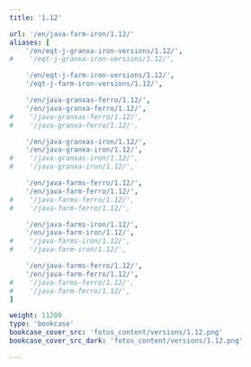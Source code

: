 ```yaml
---
title: '1.12'

url: '/en/java-farm-iron/1.12/'
aliases: [
    '/en/eqt-j-granxa-iron-versions/1.12/',
#    '/eqt-j-granxa-iron-versions/1.12/',

    '/en/eqt-j-farm-iron-versions/1.12/',
    '/eqt-j-farm-iron-versions/1.12/',

    '/en/java-granxas-ferro/1.12/',
    '/en/java-granxa-ferro/1.12/',
#    '/java-granxas-ferro/1.12/',
#    '/java-granxa-ferro/1.12/',

    '/en/java-granxas-iron/1.12/',
    '/en/java-granxa-iron/1.12/',
#    '/java-granxas-iron/1.12/',
#    '/java-granxa-iron/1.12/',

    '/en/java-farms-ferro/1.12/',
    '/en/java-farm-ferro/1.12/',
#    '/java-farms-ferro/1.12/',
#    '/java-farm-ferro/1.12/',

    '/en/java-farms-iron/1.12/',
    '/en/java-farm-iron/1.12/',
#    '/java-farms-iron/1.12/',
#    '/java-farm-iron/1.12/',

    '/en/java-farms-ferro/1.12/',
    '/en/java-farm-ferro/1.12/',
#    '/java-farms-ferro/1.12/',
#    '/java-farm-ferro/1.12/',
]

weight: 11200
type: 'bookcase'
bookcase_cover_src: 'fotos_content/versions/1.12.png'
bookcase_cover_src_dark: 'fotos_content/versions/1.12.png'

---
```


